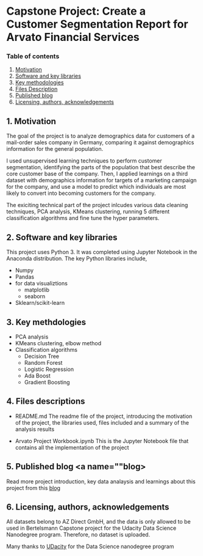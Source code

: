 # Capstone Project: Create a Customer Segmentation Report for Arvato Financial Services


### Table of contents
1. [Motivation](#motivation)
2. [Software and key libraries](#library)
3. [Key methodologies](#method)
4. [Files Description](#files)
5. [Published blog](#blog)
6. [Licensing, authors, acknowledgements](#licensing)


## 1. Motivation <a name="motivation"></a>

The goal of the project is to analyze demographics data for customers of a mail-order sales company in Germany, comparing it against demographics information for the general population. 

I used unsupervised learning techniques to perform customer segmentation, identifying the parts of the population that best describe the core customer base of the company. Then, I applied learnings on a third dataset with demographics information for targets of a marketing campaign for the company, and use a model to predict which individuals are most likely to convert into becoming customers for the company.

The exiciting technical part of the project inlcudes various data cleaning techniques, PCA analysis, KMeans clustering, running 5 different classification algorithms and fine tune the hyper parameters.   

## 2. Software and key libraries <a name="library"></a>
 
This project uses Python 3. It was completed using Jupyter Notebook in the Anaconda distribution. 
The key Python libraries include,
- Numpy
- Pandas
- for data visualiztions
  - matplotlib
  - seaborn
- Sklearn/scikit-learn 

## 3. Key methdologies <a name="method"></a>
 
- PCA analysis
- KMeans clustering, elbow method
- Classification algorithms
    - Decision Tree
    - Random Forest
    - Logistic Regression
    - Ada Boost
    - Gradient Boosting

## 4. Files descriptions <a name="files"></a>

- README.md
  The readme file of the project, introducing the motivation of the project, the libraries used, files included and a summary of the analysis results
  
- Arvato Project Workbook.ipynb
  This is the Jupyter Notebook file that contains all the implementation of the project
    
## 5. Published blog <a name=""blog></a>

Read more project introduction, key data analaysis and learnings about this project from this [blog](https://#)

## 6. Licensing, authors, acknowledgements <a name="licensing"></a> 
  All datasets belong to AZ Direct GmbH, and the data is only allowed to be used in Bertelsmann Capstone project for the Udacity Data Science Nanodegree  program. Therefore, no dataset is uploaded. 
  
  Many thanks to [UDacity](https://learn.udacity.com/) for the Data Science nanodegree program
  
